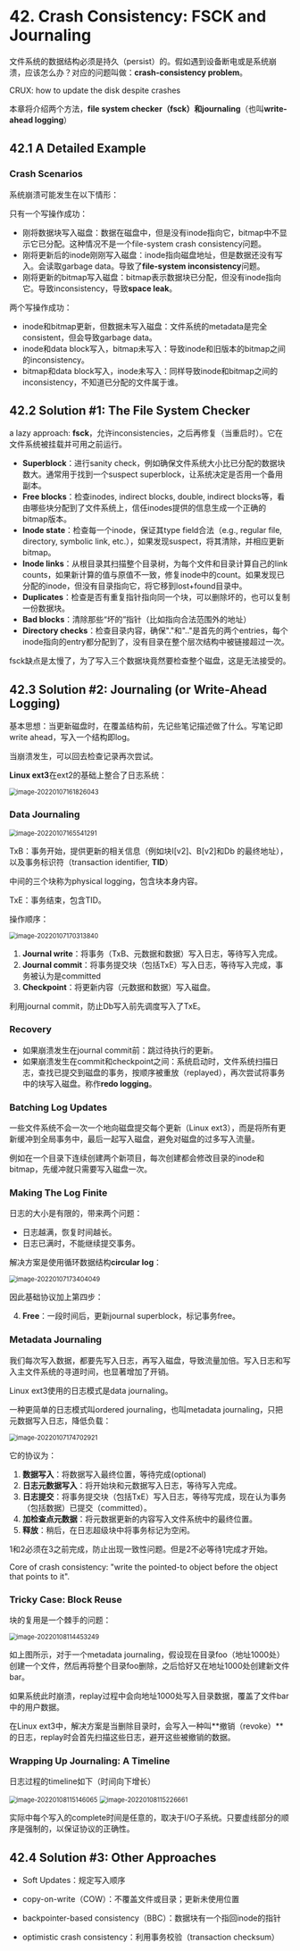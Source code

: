 # 42. Crash Consistency: FSCK and Journaling

文件系统的数据结构必须是持久（persist）的。假如遇到设备断电或是系统崩溃，应该怎么办？对应的问题叫做：**crash-consistency problem**。

CRUX: how to update the disk despite crashes

本章将介绍两个方法，**file system checker（fsck）**和**journaling**（也叫**write-ahead logging**）

## 42.1 A Detailed Example

### Crash Scenarios

系统崩溃可能发生在以下情形：

只有一个写操作成功：

- 刚将数据块写入磁盘：数据在磁盘中，但是没有inode指向它，bitmap中不显示它已分配。这种情况不是一个file-system crash consistency问题。
- 刚将更新后的inode刚刚写入磁盘：inode指向磁盘地址，但是数据还没有写入。会读取garbage data。导致了**file-system inconsistency**问题。
- 刚将更新的bitmap写入磁盘：bitmap表示数据块已分配，但没有inode指向它。导致inconsistency，导致**space leak**。

两个写操作成功：

- inode和bitmap更新，但数据未写入磁盘：文件系统的metadata是完全consistent，但会导致garbage data。
- inode和data block写入，bitmap未写入：导致inode和旧版本的bitmap之间的inconsistency。
- bitmap和data block写入，inode未写入：同样导致inode和bitmap之间的inconsistency，不知道已分配的文件属于谁。

## 42.2 Solution #1: The File System Checker

a lazy approach: **fsck**，允许inconsistencies，之后再修复（当重启时）。它在文件系统被挂载并可用之前运行。

- **Superblock**：进行sanity check，例如确保文件系统大小比已分配的数据块数大。通常用于找到一个suspect superblock，让系统决定是否用一个备用副本。
- **Free blocks**：检查inodes, indirect blocks, double, indirect blocks等，看由哪些块分配到了文件系统上，信任inodes提供的信息生成一个正确的bitmap版本。
- **Inode state**：检查每一个inode，保证其type field合法（e.g., regular file, directory, symbolic link, etc.），如果发现suspect，将其清除，并相应更新bitmap。
- **Inode links**：从根目录其扫描整个目录树，为每个文件和目录计算自己的link counts，如果新计算的值与原值不一致，修复inode中的count。如果发现已分配的inode，但没有目录指向它，将它移到lost+found目录中。
- **Duplicates**：检查是否有重复指针指向同一个块，可以删除坏的，也可以复制一份数据块。
- **Bad blocks**：清除那些“坏的”指针（比如指向合法范围外的地址）
- **Directory checks**：检查目录内容，确保"."和".."是首先的两个entries，每个inode指向的entry都分配到了，没有目录在整个层次结构中被链接超过一次。

fsck缺点是太慢了，为了写入三个数据块竟然要检查整个磁盘，这是无法接受的。

## 42.3 Solution #2: Journaling (or Write-Ahead Logging)

基本思想：当更新磁盘时，在覆盖结构前，先记些笔记描述做了什么。写笔记即write ahead，写入一个结构即log。

当崩溃发生，可以回去检查记录再次尝试。

**Linux ext3**在ext2的基础上整合了日志系统：

<img src="../../.gitbook/assets/image-20220107161826043.png" alt="image-20220107161826043" style="zoom:80%;" />

### Data Journaling

<img src="../../.gitbook/assets/image-20220107165541291.png" alt="image-20220107165541291" style="zoom:80%;" />

TxB：事务开始，提供更新的相关信息（例如块I[v2]、B[v2]和Db 的最终地址），以及事务标识符（transaction identifier, **TID**）

中间的三个块称为physical logging，包含块本身内容。

TxE：事务结束，包含TID。

操作顺序：

<img src="../../.gitbook/assets/image-20220107170313840.png" alt="image-20220107170313840" style="zoom:80%;" />

1. **Journal write**：将事务（TxB、元数据和数据）写入日志，等待写入完成。
2. **Journal commit**：将事务提交块（包括TxE）写入日志，等待写入完成，事务被认为是committed
3. **Checkpoint**：将更新内容（元数据和数据）写入磁盘。

利用journal commit，防止Db写入前先调度写入了TxE。

### Recovery

- 如果崩溃发生在journal commit前：跳过待执行的更新。
- 如果崩溃发生在commit和checkpoint之间：系统启动时，文件系统扫描日志，查找已提交到磁盘的事务，按顺序被重放（replayed），再次尝试将事务中的块写入磁盘。称作**redo logging**。

### Batching Log Updates

一些文件系统不会一次一个地向磁盘提交每个更新（Linux ext3），而是将所有更新缓冲到全局事务中，最后一起写入磁盘，避免对磁盘的过多写入流量。

例如在一个目录下连续创建两个新项目，每次创建都会修改目录的inode和bitmap，先缓冲就只需要写入磁盘一次。

### Making The Log Finite

日志的大小是有限的，带来两个问题：

- 日志越满，恢复时间越长。
- 日志已满时，不能继续提交事务。

解决方案是使用循环数据结构**circular log**：

<img src="../../.gitbook/assets/image-20220107173404049.png" alt="image-20220107173404049" style="zoom:80%;" />

因此基础协议加上第四步：

4. **Free**：一段时间后，更新journal superblock，标记事务free。

### Metadata Journaling

我们每次写入数据，都要先写入日志，再写入磁盘，导致流量加倍。写入日志和写入主文件系统的寻道时间，也显著增加了开销。

Linux ext3使用的日志模式是data journaling。

一种更简单的日志模式叫ordered journaling，也叫metadata journaling，只把元数据写入日志，降低负载：

<img src="../../.gitbook/assets/image-20220107174702921.png" alt="image-20220107174702921" style="zoom:80%;" />

它的协议为：

1. **数据写入**：将数据写入最终位置，等待完成(optional)
2. **日志元数据写入**：将开始块和元数据写入日志，等待写入完成。 
3. **日志提交**：将事务提交块（包括TxE）写入日志，等待写完成，现在认为事务（包括数据）已提交（committed）。 
4. **加检查点元数据**：将元数据更新的内容写入文件系统中的最终位置。 
5. **释放**：稍后，在日志超级块中将事务标记为空闲。

1和2必须在3之前完成，防止出现一致性问题。但是2不必等待1完成才开始。

Core of crash consistency: "write the pointed-to object before the object that points to it".

### Tricky Case: Block Reuse

块的复用是一个棘手的问题：

<img src="../../.gitbook/assets/image-20220108114453249.png" alt="image-20220108114453249" style="zoom:80%;" />

如上图所示，对于一个metadata journaling，假设现在目录foo（地址1000处）创建一个文件，然后再将整个目录foo删除，之后恰好又在地址1000处创建新文件bar。

如果系统此时崩溃，replay过程中会向地址1000处写入目录数据，覆盖了文件bar中的用户数据。

在Linux ext3中，解决方案是当删除目录时，会写入一种叫**撤销（revoke）**的日志，replay时会首先扫描这些日志，避开这些被撤销的数据。

### Wrapping Up Journaling: A Timeline

日志过程的timeline如下（时间向下增长）

<img src="../../.gitbook/assets/image-20220108115146065.png" alt="image-20220108115146065" style="zoom:80%;" />

<img src="../../.gitbook/assets/image-20220108115226661.png" alt="image-20220108115226661" style="zoom:80%;" />

实际中每个写入的complete时间是任意的，取决于I/O子系统。只要虚线部分的顺序是强制的，以保证协议的正确性。

## 42.4 Solution #3: Other Approaches

- Soft Updates：规定写入顺序

- copy-on-write（COW）：不覆盖文件或目录；更新未使用位置

- backpointer-based consistency（BBC）：数据块有一个指回inode的指针

- optimistic crash consistency：利用事务校验（transaction
  checksum）

  

